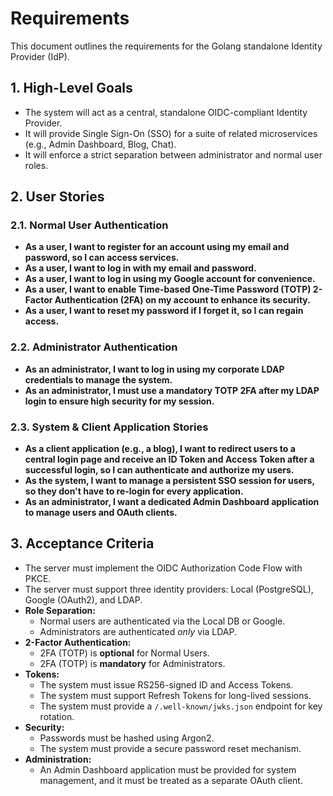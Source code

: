 # Requirements

This document outlines the requirements for the Golang standalone Identity Provider (IdP).

## 1. High-Level Goals
- The system will act as a central, standalone OIDC-compliant Identity Provider.
- It will provide Single Sign-On (SSO) for a suite of related microservices (e.g., Admin Dashboard, Blog, Chat).
- It will enforce a strict separation between administrator and normal user roles.

## 2. User Stories

### 2.1. Normal User Authentication
*   **As a user, I want to register for an account using my email and password, so I can access services.**
*   **As a user, I want to log in with my email and password.**
*   **As a user, I want to log in using my Google account for convenience.**
*   **As a user, I want to enable Time-based One-Time Password (TOTP) 2-Factor Authentication (2FA) on my account to enhance its security.**
*   **As a user, I want to reset my password if I forget it, so I can regain access.**

### 2.2. Administrator Authentication
*   **As an administrator, I want to log in using my corporate LDAP credentials to manage the system.**
*   **As an administrator, I must use a mandatory TOTP 2FA after my LDAP login to ensure high security for my session.**

### 2.3. System & Client Application Stories
*   **As a client application (e.g., a blog), I want to redirect users to a central login page and receive an ID Token and Access Token after a successful login, so I can authenticate and authorize my users.**
*   **As the system, I want to manage a persistent SSO session for users, so they don't have to re-login for every application.**
*   **As an administrator, I want a dedicated Admin Dashboard application to manage users and OAuth clients.**

## 3. Acceptance Criteria

*   The server must implement the OIDC Authorization Code Flow with PKCE.
*   The server must support three identity providers: Local (PostgreSQL), Google (OAuth2), and LDAP.
*   **Role Separation:**
    *   Normal users are authenticated via the Local DB or Google.
    *   Administrators are authenticated *only* via LDAP.
*   **2-Factor Authentication:**
    *   2FA (TOTP) is **optional** for Normal Users.
    *   2FA (TOTP) is **mandatory** for Administrators.
*   **Tokens:**
    *   The system must issue RS256-signed ID and Access Tokens.
    *   The system must support Refresh Tokens for long-lived sessions.
    *   The system must provide a `/.well-known/jwks.json` endpoint for key rotation.
*   **Security:**
    *   Passwords must be hashed using Argon2.
    *   The system must provide a secure password reset mechanism.
*   **Administration:**
    *   An Admin Dashboard application must be provided for system management, and it must be treated as a separate OAuth client.
